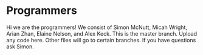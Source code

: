 # Programmers
 Hi we are the programmers! We consist of Simon McNutt, Micah Wright, Arian Zhan, Elaine Nelson, and Alex Keck. This is the master branch. Upload any code here. Other files will go to certain branches. If you have questions ask Simon.
